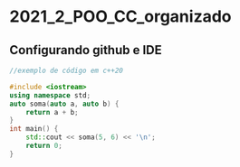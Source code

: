 # 2021_2_POO_CC_organizado

## Configurando github e IDE

```cpp
//exemplo de código em c++20

#include <iostream>
using namespace std;
auto soma(auto a, auto b) {
    return a + b;
}
int main() {
    std::cout << soma(5, 6) << '\n';
    return 0;
}
```
